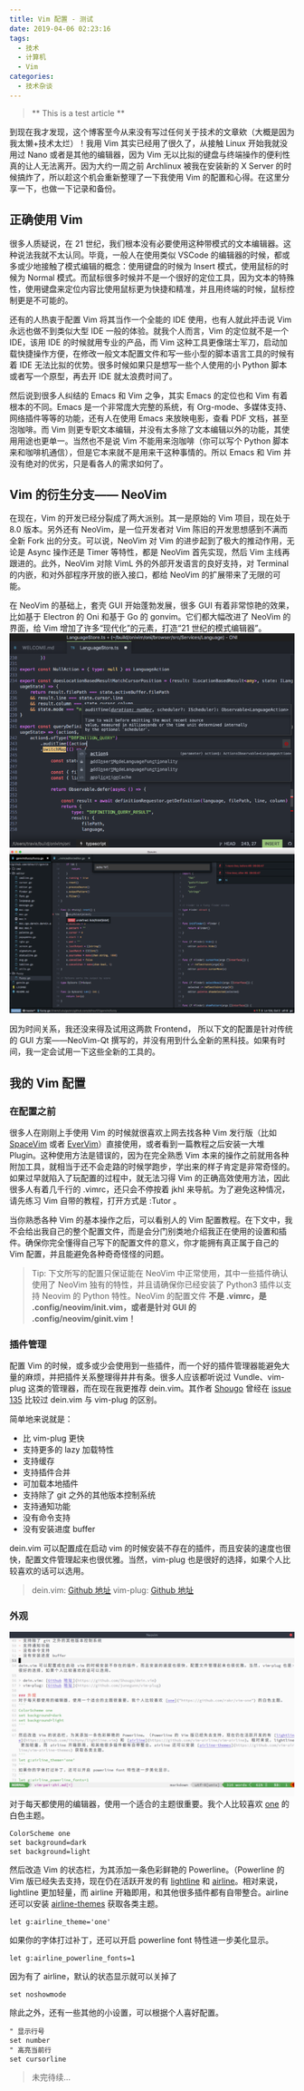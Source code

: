 ```yaml
---
title: Vim 配置 - 测试
date: 2019-04-06 02:23:16
tags:
  - 技术
  - 计算机
  - Vim
categories:
  - 技术杂谈
---
```

> ** This is a test article **

到现在我才发现，这个博客至今从来没有写过任何关于技术的文章欸（大概是因为我太懒+技术太烂）！我用 Vim 其实已经用了很久了，从接触 Linux 开始我就没用过 Nano 或者是其他的编辑器，因为 Vim 无以比拟的键盘与终端操作的便利性真的让人无法离开。因为大约一周之前 Archlinux 被我在安装新的 X Server 的时候搞炸了，所以趁这个机会重新整理了一下我使用 Vim 的配置和心得。在这里分享一下，也做一下记录和备份。

<!-- more -->

## 正确使用 Vim

很多人质疑说，在 21 世纪，我们根本没有必要使用这种带模式的文本编辑器。这种说法我就不太认同。毕竟，一般人在使用类似 VSCode 的编辑器的时候，都或多或少地接触了模式编辑的概念：使用键盘的时候为 Insert 模式，使用鼠标的时候为 Normal 模式。而鼠标很多时候并不是一个很好的定位工具，因为文本的特殊性，使用键盘来定位内容比使用鼠标更为快捷和精准，并且用终端的时候，鼠标控制更是不可能的。

还有的人热衷于配置 Vim 将其当作一个全能的 IDE 使用，也有人就此抨击说 Vim 永远也做不到类似大型 IDE 一般的体验。就我个人而言，Vim 的定位就不是一个 IDE，该用 IDE 的时候就用专业的产品，而 Vim 这种工具更像瑞士军刀，启动加载快捷操作方便，在修改一般文本配置文件和写一些小型的脚本语言工具的时候有着 IDE 无法比拟的优势。很多时候如果只是想写一些个人使用的小 Python 脚本或者写一个原型，再去开 IDE 就太浪费时间了。

然后说到很多人纠结的 Emacs 和 Vim 之争，其实 Emacs 的定位也和 Vim 有着根本的不同。Emacs 是一个非常庞大完整的系统，有 Org-mode、多媒体支持、网络插件等等的功能，还有人在使用 Emacs 来放映电影，查看 PDF 文档，甚至泡咖啡。而 Vim 则更专职文本编辑，并没有太多除了文本编辑以外的功能，其使用用途也更单一。当然也不是说 Vim 不能用来泡咖啡（你可以写个 Python 脚本来和咖啡机通信），但是它本来就不是用来干这种事情的。所以 Emacs 和 Vim 并没有绝对的优劣，只是看各人的需求如何了。

## Vim 的衍生分支—— NeoVim

在现在，Vim 的开发已经分裂成了两大派别。其一是原始的 Vim 项目，现在处于 8.0 版本。另外还有 NeoVim，是一位开发者对 Vim 陈旧的开发思想感到不满而全新 Fork 出的分支。可以说，NeoVim 对 Vim 的进步起到了极大的推动作用，无论是 Async 操作还是 Timer 等特性，都是 NeoVim 首先实现，然后 Vim 主线再跟进的。此外，NeoVim 对除 VimL 外的外部开发语言的良好支持，对 Terminal 的内嵌，和对外部程序开放的嵌入接口，都给 NeoVim 的扩展带来了无限的可能。

在 NeoVim 的基础上，套壳 GUI 开始蓬勃发展，很多 GUI 有着非常惊艳的效果，比如基于 Electron 的 Oni 和基于 Go 的 gonvim。它们都大幅改进了 NeoVim 的界面，给 Vim 增加了许多“现代化”的元素，打造“21 世纪的模式编辑器”。
![Oni](/images/oni.png)
![gonvim](/images/gonvim.png)

因为时间关系，我还没来得及试用这两款 Frontend， 所以下文的配置是针对传统的 GUI 方案——NeoVim-Qt 撰写的，并没有用到什么全新的黑科技。如果有时间，我一定会试用一下这些全新的工具的。

## 我的 Vim 配置

### 在配置之前
很多人在刚刚上手使用 Vim 的时候就很喜欢上网去找各种 Vim 发行版（比如 [SpaceVim](https://github.com/SpaceVim/SpaceVim) 或者 [EverVim](https://github.com/LER0ever/EverVim)）直接使用，或者看到一篇教程之后安装一大堆 Plugin。这种使用方法是错误的，因为在完全熟悉 Vim 本来的操作之前就用各种附加工具，就相当于还不会走路的时候学跑步，学出来的样子肯定是非常奇怪的。如果过早就陷入了玩配置的过程中，就无法习得 Vim 的正确高效使用方法，因此很多人有着几千行的 .vimrc，还只会不停按着 jkhl 来导航。为了避免这种情况，请先练习 Vim 自带的教程，打开方式是 :Tutor 。

当你熟悉各种 Vim 的基本操作之后，可以看别人的 Vim 配置教程。在下文中，我不会给出我自己的整个配置文件，而是会分门别类地介绍我正在使用的设置和插件。确保你完全懂得自己写下的配置文件的意义，你才能拥有真正属于自己的 Vim 配置，并且能避免各种奇奇怪怪的问题。

> Tip: 下文所写的配置只保证能在 NeoVim 中正常使用，其中一些插件确认使用了 NeoVim 独有的特性，并且请确保你已经安装了 Python3 插件以支持 Neovim 的 Python 特性。NeoVim 的配置文件 **不是 .vimrc，是 .config/neovim/init.vim，或者是针对 GUI 的 .config/neovim/ginit.vim！**

### 插件管理
配置 Vim 的时候，或多或少会使用到一些插件，而一个好的插件管理器能避免大量的麻烦，并把插件关系整理得井井有条。很多人应该都听说过 Vundle、vim-plug 这类的管理器，而在现在我更推荐 dein.vim。其作者 [Shougo](https://github.com/Shougo) 曾经在 [issue 135](https://github.com/Shougo/dein.vim/issues/135) 比较过 dein.vim 与 vim-plug 的区别。

简单地来说就是：
- 比 vim-plug 更快
- 支持更多的 lazy 加载特性
- 支持缓存
- 支持插件合并
- 可加载本地插件
- 支持除了 git 之外的其他版本控制系统
- 支持通知功能
- 没有命令支持
- 没有安装进度 buffer

dein.vim 可以配置成在启动 vim 的时候安装不存在的插件，而且安装的速度也很快，配置文件管理起来也很优雅。当然，vim-plug 也是很好的选择，如果个人比较喜欢的话可以选用。

> dein.vim: [Github 地址](https://github.com/Shougo/dein.vim)
> vim-plug: [Github 地址](https://github.com/junegunn/vim-plug)

### 外观
![one](/images/vim-one-md.png)
对于每天都使用的编辑器，使用一个适合的主题很重要。我个人比较喜欢 [one]("https://github.com/rakr/vim-one") 的白色主题。
```plain
ColorScheme one
set background=dark
set background=light
```

然后改造 Vim 的状态栏，为其添加一条色彩鲜艳的 Powerline。（Powerline 的 Vim 版已经失去支持，现在仍在活跃开发的有 [lightline](https://github.com/itchyny/lightline.vim) 和 [airline](https://github.com/vim-airline/vim-airline)。相对来说，lightline 更加轻量，而 airline 开箱即用，和其他很多插件都有自带整合。airline 还可以安装 [airline-themes](https://github.com/vim-airline/vim-airline-themes) 获取各类主题。
```plain
let g:airline_theme='one'
```
如果你的字体打过补丁，还可以开启 powerline font 特性进一步美化显示。
```plain
let g:airline_powerline_fonts=1
```
因为有了 airline，默认的状态显示就可以关掉了
```plain
set noshowmode
```

除此之外，还有一些其他的小设置，可以根据个人喜好配置。
```plain
" 显示行号
set number
" 高亮当前行
set cursorline
```

> 未完待续...
